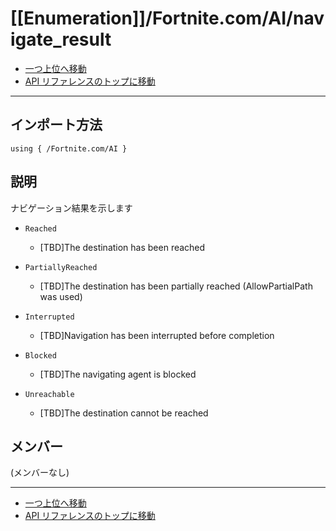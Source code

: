 # [[Enumeration]]/Fortnite.com/AI/navigate_result

- [一つ上位へ移動](../main.md)
- [API リファレンスのトップに移動](../../../main.md)

---

## インポート方法

```verse
using { /Fortnite.com/AI }
```

## 説明

ナビゲーション結果を示します

- `Reached`
  - [TBD]The destination has been reached

- `PartiallyReached`
  - [TBD]The destination has been partially reached (AllowPartialPath was used)
- `Interrupted`
  - [TBD]Navigation has been interrupted before completion

- `Blocked`
  - [TBD]The navigating agent is blocked

- `Unreachable`
  - [TBD]The destination cannot be reached

## メンバー

(メンバーなし)

---

- [一つ上位へ移動](../main.md)
- [API リファレンスのトップに移動](../../../main.md)
